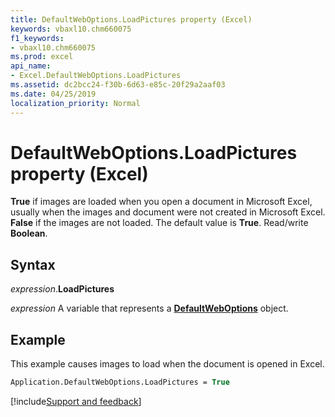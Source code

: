```yaml
---
title: DefaultWebOptions.LoadPictures property (Excel)
keywords: vbaxl10.chm660075
f1_keywords:
- vbaxl10.chm660075
ms.prod: excel
api_name:
- Excel.DefaultWebOptions.LoadPictures
ms.assetid: dc2bcc24-f30b-6d63-e85c-20f29a2aaf03
ms.date: 04/25/2019
localization_priority: Normal
---
```



# DefaultWebOptions.LoadPictures property (Excel)

**True** if images are loaded when you open a document in Microsoft Excel, usually when the images and document were not created in Microsoft Excel. **False** if the images are not loaded. The default value is **True**. Read/write **Boolean**.


## Syntax

_expression_.**LoadPictures**

_expression_ A variable that represents a **[DefaultWebOptions](Excel.DefaultWebOptions.md)** object.


## Example

This example causes images to load when the document is opened in Excel.

```vb
Application.DefaultWebOptions.LoadPictures = True
```




[!include[Support and feedback](~/includes/feedback-boilerplate.md)]